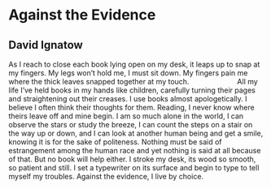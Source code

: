 # Against the Evidence
## David Ignatow
As I reach to close each book
lying open on my desk, it leaps up
to snap at my fingers. My legs
won’t hold me, I must sit down.
My fingers pain me
where the thick leaves snapped together
at my touch.
                       All my life
I’ve held books in my hands
like children, carefully turning
their pages and straightening out
their creases. I use books
almost apologetically. I believe
I often think their thoughts for them.
Reading, I never know where theirs leave off
and mine begin. I am so much alone
in the world, I can observe the stars
or study the breeze, I can count the steps
on a stair on the way up or down,
and I can look at another human being
and get a smile, knowing
it is for the sake of politeness.
Nothing must be said of estrangement
among the human race and yet
nothing is said at all
because of that.
But no book will help either.
I stroke my desk,
its wood so smooth, so patient and still.
I set a typewriter on its surface
and begin to type
to tell myself my troubles.
Against the evidence, I live by choice.